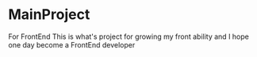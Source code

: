 # MainProject
For FrontEnd
   This is what's project for growing my front ability 
and I hope one day become a FrontEnd developer
